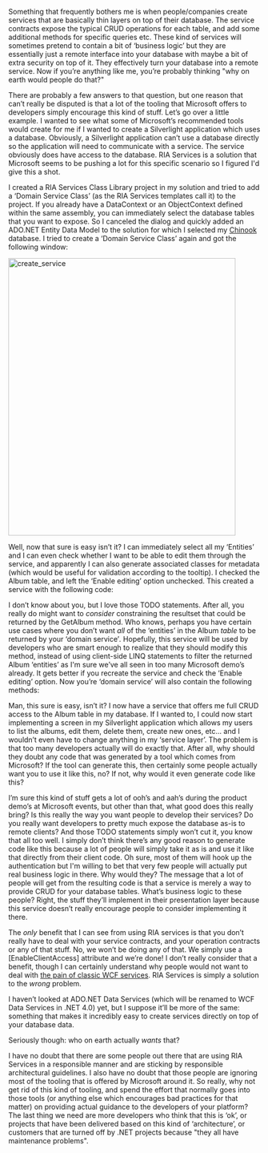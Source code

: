 Something that frequently bothers me is when people/companies create services that are basically thin layers on top of their database. The service contracts expose the typical CRUD operations for each table, and add some additional methods for specific queries etc. These kind of services will sometimes pretend to contain a bit of ‘business logic’ but they are essentially just a remote interface into your database with maybe a bit of extra security on top of it. They effectively turn your database into a remote service. Now if you’re anything like me, you’re probably thinking "why on earth would people do that?"

There are probably a few answers to that question, but one reason that can’t really be disputed is that a lot of the tooling that Microsoft offers to developers simply encourage this kind of stuff. Let’s go over a little example. I wanted to see what some of Microsoft’s recommended tools would create for me if I wanted to create a Silverlight application which uses a database. Obviously, a Silverlight application can’t use a database directly so the application will need to communicate with a service. The service obviously does have access to the database. RIA Services is a solution that Microsoft seems to be pushing a lot for this specific scenario so I figured I'd give this a shot.

I created a RIA Services Class Library project in my solution and tried to add a ‘Domain Service Class’ (as the RIA Services templates call it) to the project. If you already have a DataContext or an ObjectContext defined within the same assembly, you can immediately select the database tables that you want to expose. So I canceled the dialog and quickly added an ADO.NET Entity Data Model to the solution for which I selected my <a href="http://www.codeplex.com/ChinookDatabase" target="_blank">Chinook</a> database. I tried to create a ‘Domain Service Class’ again and got the following window:

<a href="http://davybrion.com/pictures/YourDatabaseIsNotAService_E97E/create_service.png"><img style="border-right-width: 0px; display: inline; border-top-width: 0px; border-bottom-width: 0px; border-left-width: 0px" title="create_service" border="0" alt="create_service" src="http://davybrion.com/pictures/YourDatabaseIsNotAService_E97E/create_service_thumb.png" width="454" height="554" /></a> 

Well, now that sure is easy isn’t it? I can immediately select all my ‘Entities’ and I can even check whether I want to be able to edit them through the service, and apparently I can also generate associated classes for metadata (which would be useful for validation according to the tooltip). I checked the Album table, and left the ‘Enable editing’ option unchecked. This created a service with the following code:

<script src="https://gist.github.com/3692824.js?file=s1.cs"></script>  

I don’t know about you, but I love those TODO statements. After all, you really do might want to *consider* constraining the resultset that could be returned by the GetAlbum method. Who knows, perhaps you have certain use cases where you don’t want *all* of the ‘entities’ in the Album *table* to be returned by your ‘domain service’*.* Hopefully, this service will be used by developers who are smart enough to realize that they should modify this method, instead of using client-side LINQ statements to filter the returned Album ‘entities’ as I'm sure we’ve all seen in too many Microsoft demo’s already. It gets better if you recreate the service and check the ‘Enable editing’ option. Now you’re ‘domain service’ will also contain the following methods:

<script src="https://gist.github.com/3692824.js?file=s2.cs"></script>

Man, this sure is easy, isn’t it? I now have a service that offers me full CRUD access to the Album table in my database. If I wanted to, I could now start implementing a screen in my Silverlight application which allows my users to list the albums, edit them, delete them, create new ones, etc… and I wouldn’t even have to change anything in my ‘service layer’. The problem is that too many developers actually will do exactly that. After all, why should they doubt any code that was generated by a tool which comes from Microsoft? If the tool can generate this, then certainly some people actually want you to use it like this, no? If not, why would it even generate code like this?

I’m sure this kind of stuff gets a lot of ooh’s and aah’s during the product demo’s at Microsoft events, but other than that, what good does this really bring? Is this really the way you want people to develop their services? Do you really want developers to pretty much expose the database as-is to remote clients? And those TODO statements simply won’t cut it, you know that all too well. I simply don’t think there’s any good reason to generate code like this because a lot of people will simply take it as is and use it like that directly from their client code. Oh sure, most of them will hook up the authentication but I'm willing to bet that very few people will actually put real business logic in there. Why would they? The message that a lot of people will get from the resulting code is that a service is merely a way to provide CRUD for your database tables. What’s business logic to these people? Right, the stuff they’ll implement in their presentation layer because this service doesn’t really encourage people to consider implementing it there.

The *only* benefit that I can see from using RIA services is that you don’t really have to deal with your service contracts, and your operation contracts or any of that stuff. No, we won’t be doing any of that. We simply use a [EnableClientAccess] attribute and we’re done! I don’t really consider that a benefit, though I can certainly understand why people would not want to deal with <a href="/blog/2009/07/why-i-dislike-classic-or-typical-wcf-usage/" target="_blank">the pain of classic WCF services</a>. RIA Services is simply a solution to the *wrong* problem.

I haven’t looked at ADO.NET Data Services (which will be renamed to WCF Data Services in .NET 4.0) yet, but I suppose it’ll be more of the same: something that makes it incredibly easy to create services directly on top of your database data. </p>  <p>Seriously though: who on earth actually *wants* that?

I have no doubt that there are some people out there that are using RIA Services in a responsible manner and are sticking by responsible architectural guidelines. I also have no doubt that those people are ignoring most of the tooling that is offered by Microsoft around it. So really, why not get rid of this kind of tooling, and spend the effort that normally goes into those tools (or anything else which encourages bad practices for that matter) on providing actual guidance to the developers of your platform? The last thing we need are more developers who think that this is ‘ok’, or projects that have been delivered based on this kind of ‘architecture’, or customers that are turned off by .NET projects because "they all have maintenance problems".